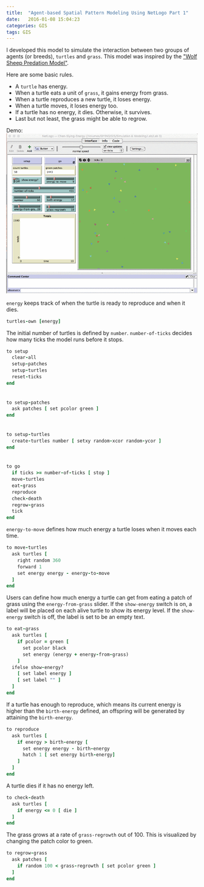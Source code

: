 ```yaml
---
title:  "Agent-based Spatial Pattern Modeling Using NetLogo Part 1"
date:   2016-01-08 15:04:23
categories: GIS
tags: GIS
---
```

I developed this model to simulate the interaction between two groups of agents (or breeds), `turtles` and `grass`. This model was inspired by the ["Wolf Sheep Predation Model"]["Wolf Sheep Predation Model"].

Here are some basic rules.
* A `turtle` has energy.
* When a turtle eats a unit of `grass`, it gains energy from grass.
* When a turtle reproduces a new turtle, it loses energy.
* When a turtle moves, it loses energy too.
* If a turtle has no energy, it dies. Otherwise, it survives.
* Last but not least, the grass might be able to regrow.

Demo:
![](https://raw.githubusercontent.com/flyingsiying/blog/gh-pages/images/demo/turtle.gif)

`energy` keeps track of when the turtle is ready to reproduce and when it dies.
``` ruby
turtles-own [energy]
```

The initial number of turtles is defined by `number`. `number-of-ticks` decides how many ticks the model runs before it stops.
``` ruby
to setup
  clear-all
  setup-patches
  setup-turtles
  reset-ticks
end


to setup-patches
  ask patches [ set pcolor green ]
end


to setup-turtles
  create-turtles number [ setxy random-xcor random-ycor ]
end


to go
  if ticks >= number-of-ticks [ stop ]
  move-turtles
  eat-grass
  reproduce
  check-death
  regrow-grass
  tick
end
```

`energy-to-move` defines how much energy a turtle loses when it moves each time.
```ruby
to move-turtles
  ask turtles [
    right random 360
    forward 1
    set energy energy - energy-to-move
  ]
end
```

Users can define how much energy a turtle can get from eating a patch of grass using the `energy-from-grass` slider. If the `show-energy` switch is on, a label will be placed on each alive turtle to show its energy level. If the `show-energy` switch is off, the label is set to be an empty text.
```ruby
to eat-grass
  ask turtles [
    if pcolor = green [
      set pcolor black
      set energy (energy + energy-from-grass)
    ]
  ifelse show-energy?
    [ set label energy ]
    [ set label "" ]
  ]
end
```

If a turtle has enough to reproduce, which means its current energy is higher than the `birth-energy` defined, an offspring will be generated by attaining the `birth-energy`.
```ruby
to reproduce
  ask turtles [
    if energy > birth-energy [
      set energy energy - birth-energy
      hatch 1 [ set energy birth-energy]
    ]
  ]
end
```

A turtle dies if it has no energy left.
```ruby
to check-death
  ask turtles [
    if energy <= 0 [ die ]
  ]
end
```

The grass grows at a rate of `grass-regrowth` out of 100. This is visualized by changing the patch color to green.
```ruby
to regrow-grass
  ask patches [
    if random 100 < grass-regrowth [ set pcolor green ]
  ]
end
```

["Wolf Sheep Predation Model"]: http://ccl.northwestern.edu/netlogo/models/WolfSheepPredation
